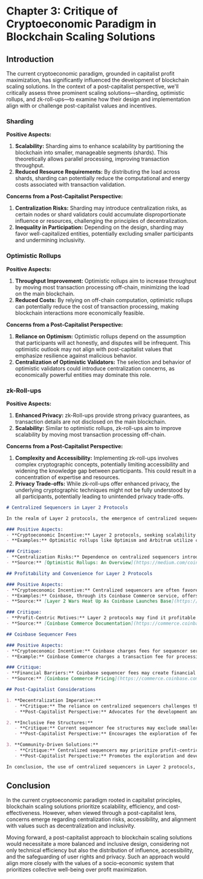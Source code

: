 # Chapter 3: Critique of Cryptoeconomic Paradigm in Blockchain Scaling Solutions

## Introduction

The current cryptoeconomic paradigm, grounded in capitalist profit maximization, has significantly influenced the development of blockchain scaling solutions. In the context of a post-capitalist perspective, we'll critically assess three prominent scaling solutions—sharding, optimistic rollups, and zk-roll-ups—to examine how their design and implementation align with or challenge post-capitalist values and incentives.

### Sharding

**Positive Aspects:**
1. **Scalability:** Sharding aims to enhance scalability by partitioning the blockchain into smaller, manageable segments (shards). This theoretically allows parallel processing, improving transaction throughput.
2. **Reduced Resource Requirements:** By distributing the load across shards, sharding can potentially reduce the computational and energy costs associated with transaction validation.

**Concerns from a Post-Capitalist Perspective:**
1. **Centralization Risks:** Sharding may introduce centralization risks, as certain nodes or shard validators could accumulate disproportionate influence or resources, challenging the principles of decentralization.
2. **Inequality in Participation:** Depending on the design, sharding may favor well-capitalized entities, potentially excluding smaller participants and undermining inclusivity.

### Optimistic Rollups

**Positive Aspects:**
1. **Throughput Improvement:** Optimistic rollups aim to increase throughput by moving most transaction processing off-chain, minimizing the load on the main blockchain.
2. **Reduced Costs:** By relying on off-chain computation, optimistic rollups can potentially reduce the cost of transaction processing, making blockchain interactions more economically feasible.

**Concerns from a Post-Capitalist Perspective:**
1. **Reliance on Optimism:** Optimistic rollups depend on the assumption that participants will act honestly, and disputes will be infrequent. This optimistic outlook may not align with post-capitalist values that emphasize resilience against malicious behavior.
2. **Centralization of Optimistic Validators:** The selection and behavior of optimistic validators could introduce centralization concerns, as economically powerful entities may dominate this role.

### zk-Roll-ups

**Positive Aspects:**
1. **Enhanced Privacy:** zk-Roll-ups provide strong privacy guarantees, as transaction details are not disclosed on the main blockchain.
2. **Scalability:** Similar to optimistic rollups, zk-roll-ups aim to improve scalability by moving most transaction processing off-chain.

**Concerns from a Post-Capitalist Perspective:**
1. **Complexity and Accessibility:** Implementing zk-roll-ups involves complex cryptographic concepts, potentially limiting accessibility and widening the knowledge gap between participants. This could result in a concentration of expertise and resources.
2. **Privacy Trade-offs:** While zk-roll-ups offer enhanced privacy, the underlying cryptographic techniques might not be fully understood by all participants, potentially leading to unintended privacy trade-offs.

```markdown
# Centralized Sequencers in Layer 2 Protocols

In the realm of Layer 2 protocols, the emergence of centralized sequencers has raised concerns from a post-capitalist perspective. While these sequencers may offer convenience and profitability for Layer 2 protocols, the associated risks and implications warrant scrutiny.

### Positive Aspects:
- **Cryptoeconomic Incentive:** Layer 2 protocols, seeking scalability and reduced transaction costs, often employ centralized sequencers to batch and process transactions more efficiently.
- **Examples:** Optimistic rollups like Optimism and Arbitrum utilize centralized sequencers for transaction aggregation.

### Critique:
- **Centralization Risks:** Dependence on centralized sequencers introduces centralization risks, as these entities gain control over the transaction processing layer, challenging the principles of decentralization.
- **Source:** [Optimistic Rollups: An Overview](https://medium.com/coinmonks/optimistic-rollups-an-overview-3ed03e38a67d)

## Profitability and Convenience for Layer 2 Protocols

### Positive Aspects:
- **Cryptoeconomic Incentive:** Centralized sequencers are often favored for their cost-effectiveness and efficiency, providing a quick and convenient solution for transaction processing.
- **Examples:** Coinbase, through its Coinbase Commerce service, offers sequencer services for Layer 2 transactions. Since Coinbase launched it's Layer 2 Base chain in 2022, Coinbase has earned $2 million in revenue from sequencer fees, and assuming it retains this level of activity, Coinbase would earn over $120 million annually.
- **Source:** [Layer 2 Wars Heat Up As Coinbase Launches Base](https://www.forbes.com/sites/leeorshimron/2023/08/16/layer-2-wars-heat-up-as-coinbase-launches-base/?sh=3977cba838e9)

### Critique:
- **Profit-Centric Motives:** Layer 2 protocols may find it profitable to rely on centralized sequencers, emphasizing cost savings and efficiency over decentralization and community-driven values.
- **Source:** [Coinbase Commerce Documentation](https://commerce.coinbase.com/docs/)

## Coinbase Sequencer Fees

### Positive Aspects:
- **Cryptoeconomic Incentive:** Coinbase charges fees for sequencer services, contributing to the sustainability and profitability of the centralized sequencing model.
- **Example:** Coinbase Commerce charges a transaction fee for processing Layer 2 transactions.

### Critique:
- **Financial Barriers:** Coinbase sequencer fees may create financial barriers, favoring well-capitalized entities and potentially excluding smaller participants, contradicting post-capitalist ideals of inclusivity.
- **Source:** [Coinbase Commerce Pricing](https://commerce.coinbase.com/pricing)

## Post-Capitalist Considerations

1. **Decentralization Imperative:**
   - **Critique:** The reliance on centralized sequencers challenges the decentralization imperative of blockchain technology.
   - **Post-Capitalist Perspective:** Advocates for the development and adoption of decentralized alternatives that prioritize community-driven, inclusive, and transparent transaction processing.

2. **Inclusive Fee Structures:**
   - **Critique:** Current sequencer fee structures may exclude smaller participants.
   - **Post-Capitalist Perspective:** Encourages the exploration of fee models that ensure accessibility and inclusivity, aligning with the principles of a more equitable socio-economic system.

3. **Community-Driven Solutions:**
   - **Critique:** Centralized sequencers may prioritize profit-centric motives.
   - **Post-Capitalist Perspective:** Promotes the exploration and development of community-driven and decentralized solutions, fostering a more inclusive and collaborative transaction processing environment.

In conclusion, the use of centralized sequencers in Layer 2 protocols, while providing short-term benefits, raises critical concerns from a post-capitalist standpoint. The pursuit of decentralization, inclusivity, and community-driven values should guide the evolution of Layer 2 transaction processing to ensure a more equitable and sustainable future.
```

## Conclusion

In the current cryptoeconomic paradigm rooted in capitalist principles, blockchain scaling solutions prioritize scalability, efficiency, and cost-effectiveness. However, when viewed through a post-capitalist lens, concerns emerge regarding centralization risks, accessibility, and alignment with values such as decentralization and inclusivity.

Moving forward, a post-capitalist approach to blockchain scaling solutions would necessitate a more balanced and inclusive design, considering not only technical efficiency but also the distribution of influence, accessibility, and the safeguarding of user rights and privacy. Such an approach would align more closely with the values of a socio-economic system that prioritizes collective well-being over profit maximization.
